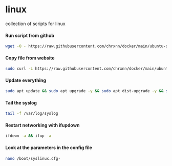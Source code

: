 # linux
collection of scripts for linux

#### Run script from github

```sh
wget -O - https://raw.githubusercontent.com/chrxnn/docker/main/ubuntu-setup/create-folders.sh | bash
```

#### Copy file from website

```sh
sudo curl -L https://raw.githubusercontent.com/chrxnn/docker/main/ubuntu-setup/create-folders.sh -o ~/scripts/create-folders.sh
```


#### Update everything

```sh
sudo apt update && sudo apt upgrade -y && sudo apt dist-upgrade -y && sudo apt autoremove -y
```

#### Tail the syslog

```sh
tail -f /var/log/syslog
```

#### Restart networking with ifupdown

```sh
ifdown -a && ifup -a
```

#### Look at the parameters in the config file

```sh
nano /boot/syslinux.cfg-
```
